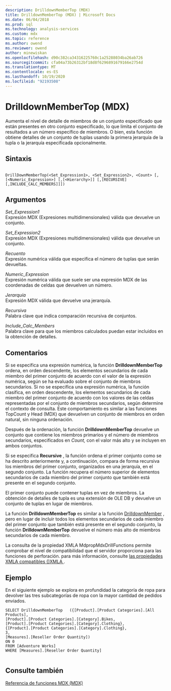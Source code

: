 ```yaml
---
description: DrilldownMemberTop (MDX)
title: DrilldownMemberTop (MDX) | Microsoft Docs
ms.date: 06/04/2018
ms.prod: sql
ms.technology: analysis-services
ms.custom: mdx
ms.topic: reference
ms.author: owend
ms.reviewer: owend
author: minewiskan
ms.openlocfilehash: d90c382ca34316225760c1a25288034ba26ab726
ms.sourcegitcommit: cfa04a73b26312bf18d8f6296891679166e2754d
ms.translationtype: MT
ms.contentlocale: es-ES
ms.lasthandoff: 10/19/2020
ms.locfileid: "92193508"
---
```

# <a name="drilldownmembertop-mdx"></a>DrilldownMemberTop (MDX)


  Aumenta el nivel de detalle de miembros de un conjunto especificado que están presentes en otro conjunto especificado, lo que limita el conjunto de resultados a un número específico de miembros. O bien, esta función obtiene detalles de un conjunto de tuplas usando la primera jerarquía de la tupla o la jerarquía especificada opcionalmente.  
  
## <a name="syntax"></a>Sintaxis  
  
```  
  
DrillDownMemberTop(<Set_Expression1>, <Set_Expression2>, <Count> [,[<Numeric_Expression>] [,[<Hierarchy>]] [,[RECURSIVE][,INCLUDE_CALC_MEMBERS]]])  
```  
  
## <a name="arguments"></a>Argumentos  
 *Set_Expression1*  
 Expresión MDX (Expresiones multidimensionales) válida que devuelve un conjunto.  
  
 *Set_Expression2*  
 Expresión MDX (Expresiones multidimensionales) válida que devuelve un conjunto.  
  
 *Recuento*  
 Expresión numérica válida que especifica el número de tuplas que serán devueltas.  
  
 *Numeric_Expression*  
 Expresión numérica válida que suele ser una expresión MDX de las coordenadas de celdas que devuelven un número.  
  
 *Jerarquía*  
 Expresión MDX válida que devuelve una jerarquía.  
  
 *Recursiva*  
 Palabra clave que indica comparación recursiva de conjuntos.  
  
 *Include_Calc_Members*  
 Palabra clave para que los miembros calculados puedan estar incluidos en la obtención de detalles.  
  
## <a name="remarks"></a>Comentarios  
 Si se especifica una expresión numérica, la función **DrilldownMemberTop** ordena, en orden descendente, los elementos secundarios de cada miembro del primer conjunto de acuerdo con el valor de la expresión numérica, según se ha evaluado sobre el conjunto de miembros secundarios. Si no se especifica una expresión numérica, la función clasifica, en orden descendente, los elementos secundarios de cada miembro del primer conjunto de acuerdo con los valores de las celdas representadas por el conjunto de miembros secundarios, según determine el contexto de consulta. Este comportamiento es similar a las funciones TopCount y Head (MDX) que devuelven un conjunto de miembros en orden natural, sin ninguna ordenación.  
  
 Después de la ordenación, la función **DrilldownMemberTop** devuelve un conjunto que contiene los miembros primarios y el número de miembros secundarios, especificados en *Count,* con el valor más alto y se incluyen en ambos conjuntos.  
  
 Si se especifica **Recursive** , la función ordena el primer conjunto como se ha descrito anteriormente y, a continuación, compara de forma recursiva los miembros del primer conjunto, organizados en una jerarquía, en el segundo conjunto. La función recupera el número superior de elementos secundarios de cada miembro del primer conjunto que también está presente en el segundo conjunto.  
  
 El primer conjunto puede contener tuplas en vez de miembros. La obtención de detalles de tupla es una extensión de OLE DB y devuelve un conjunto de tuplas en lugar de miembros.  
  
 La función **DrilldownMemberTop** es similar a la función [DrilldownMember](../mdx/drilldownmember-mdx.md) , pero en lugar de incluir todos los elementos secundarios de cada miembro del primer conjunto que también está presente en el segundo conjunto, la función **DrilldownMemberTop** devuelve el número más alto de miembros secundarios de cada miembro.  
  
 La consulta de la propiedad XMLA MdpropMdxDrillFunctions permite comprobar el nivel de compatibilidad que el servidor proporciona para las funciones de perforación. para más información, consulte [las propiedades XMLA compatibles &#40;&#41;XMLA ](/analysis-services/xmla/xml-elements-properties/propertylist-element-supported-xmla-properties) .  
  
## <a name="example"></a>Ejemplo  
 En el siguiente ejemplo se explora en profundidad la categoría de ropa para devolver las tres subcategorías de ropa con la mayor cantidad de pedidos enviados.  
  
```  
SELECT DrilldownMemberTop   ({[Product].[Product Categories].[All Products],        
[Product].[Product Categories].[Category].Bikes,        
[Product].[Product Categories].[Category].Clothing},     
{[Product].[Product Categories].[Category].Clothing},     
3,     
[Measures].[Reseller Order Quantity])     
ON 0     
FROM [Adventure Works]     
WHERE [Measures].[Reseller Order Quantity]  
  
```  
  
## <a name="see-also"></a>Consulte también  
 [Referencia de funciones MDX &#40;MDX&#41;](../mdx/mdx-function-reference-mdx.md)  
  
